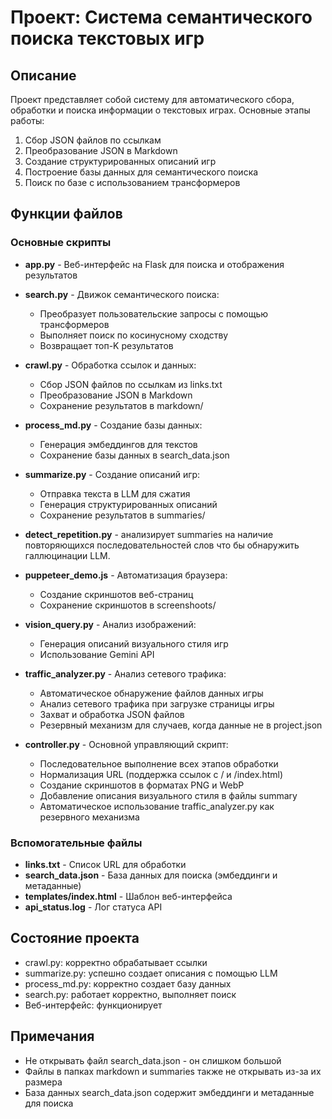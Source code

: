 # Проект: Система семантического поиска текстовых игр

## Описание
Проект представляет собой систему для автоматического сбора, обработки и поиска информации о текстовых играх. Основные этапы работы:
1. Сбор JSON файлов по ссылкам
2. Преобразование JSON в Markdown
3. Создание структурированных описаний игр
4. Построение базы данных для семантического поиска
5. Поиск по базе с использованием трансформеров

## Функции файлов

### Основные скрипты
- **app.py** - Веб-интерфейс на Flask для поиска и отображения результатов
- **search.py** - Движок семантического поиска:
  - Преобразует пользовательские запросы с помощью трансформеров
  - Выполняет поиск по косинусному сходству
  - Возвращает топ-K результатов
- **crawl.py** - Обработка ссылок и данных:
  - Сбор JSON файлов по ссылкам из links.txt
  - Преобразование JSON в Markdown
  - Сохранение результатов в markdown/
- **process_md.py** - Создание базы данных:
  - Генерация эмбеддингов для текстов
  - Сохранение базы данных в search_data.json
- **summarize.py** - Создание описаний игр:
  - Отправка текста в LLM для сжатия
  - Генерация структурированных описаний
  - Сохранение результатов в summaries/
- **detect_repetition.py** - анализирует summaries на наличие повторяющихся последовательностей слов что бы обнаружить галлюцинации LLM.
- **puppeteer_demo.js** - Автоматизация браузера:
  - Создание скриншотов веб-страниц
  - Сохранение скриншотов в screenshoots/
- **vision_query.py** - Анализ изображений:
  - Генерация описаний визуального стиля игр
  - Использование Gemini API
- **traffic_analyzer.py** - Анализ сетевого трафика:
  - Автоматическое обнаружение файлов данных игры
  - Анализ сетевого трафика при загрузке страницы игры
  - Захват и обработка JSON файлов
  - Резервный механизм для случаев, когда данные не в project.json

- **controller.py** - Основной управляющий скрипт:
  - Последовательное выполнение всех этапов обработки
  - Нормализация URL (поддержка ссылок с / и /index.html)
  - Создание скриншотов в форматах PNG и WebP
  - Добавление описания визуального стиля в файлы summary
  - Автоматическое использование traffic_analyzer.py как резервного механизма

### Вспомогательные файлы
- **links.txt** - Список URL для обработки
- **search_data.json** - База данных для поиска (эмбеддинги и метаданные)
- **templates/index.html** - Шаблон веб-интерфейса
- **api_status.log** - Лог статуса API

## Состояние проекта
- crawl.py: корректно обрабатывает ссылки
- summarize.py: успешно создает описания с помощью LLM
- process_md.py: корректно создает базу данных
- search.py: работает корректно, выполняет поиск
- Веб-интерфейс: функционирует
 


## Примечания
- Не открывать файл search_data.json - он слишком большой
- Файлы в папках markdown и summaries также не открывать из-за их размера
- База данных search_data.json содержит эмбеддинги и метаданные для поиска
